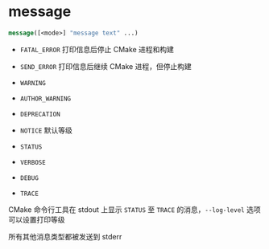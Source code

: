 # message

```cmake
message([<mode>] "message text" ...)
```

- `FATAL_ERROR` 打印信息后停止 CMake 进程和构建

- `SEND_ERROR` 打印信息后继续 CMake 进程，但停止构建

- `WARNING`

- `AUTHOR_WARNING`

- `DEPRECATION`

- `NOTICE` 默认等级

- `STATUS`

- `VERBOSE`

- `DEBUG`

- `TRACE`

CMake 命令行工具在 stdout 上显示 `STATUS` 至 `TRACE` 的消息，`--log-level` 选项可以设置打印等级

所有其他消息类型都被发送到 stderr


